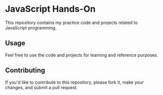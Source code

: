 


# JavaScript Hands-On

This repository contains my practice code and projects related to JavaScript programming.

## Usage

Feel free to use the code and projects for learning and reference purposes.

## Contributing

If you'd like to contribute to this repository, please fork it, make your changes, and submit a pull request.

